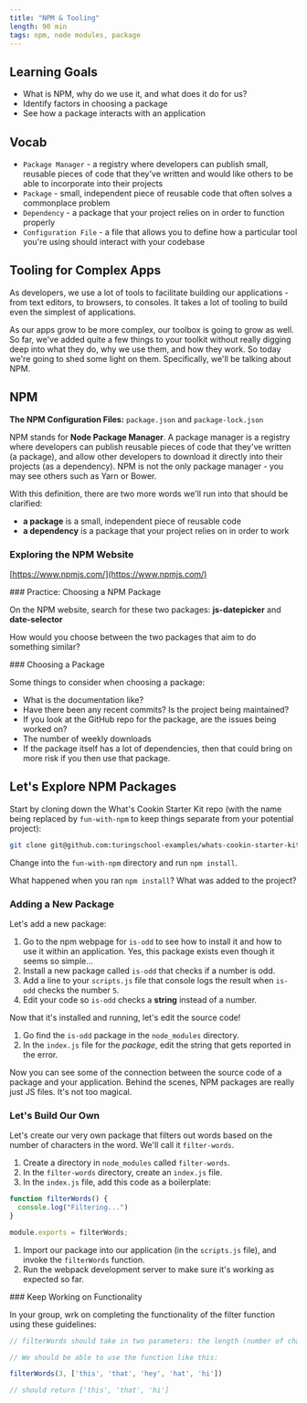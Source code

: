 ```yaml
---
title: "NPM & Tooling"
length: 90 min
tags: npm, node modules, package
---
```


## Learning Goals

* What is NPM, why do we use it, and what does it do for us?
* Identify factors in choosing a package
* See how a package interacts with an application

## Vocab

* `Package Manager` - a registry where developers can publish small, reusable pieces of code that they've written and would like others to be able to incorporate into their projects
* `Package` - small, independent piece of reusable code that often solves a commonplace problem
* `Dependency` - a package that your project relies on in order to function properly
* `Configuration File` - a file that allows you to define how a particular tool you're using should interact with your codebase

## Tooling for Complex Apps

As developers, we use a lot of tools to facilitate building our applications - from text editors, to browsers, to consoles. It takes a lot of tooling to build even the simplest of applications.

As our apps grow to be more complex, our toolbox is going to grow as well. So far, we've added quite a few things to your toolkit without really digging deep into what they do, why we use them, and how they work. So today we're going to shed some light on them. Specifically, we'll be talking about NPM.

## NPM

**The NPM Configuration Files:** `package.json` and `package-lock.json`

NPM stands for **Node Package Manager**. A package manager is a registry where developers can publish reusable pieces of code that they've written (a package), and allow other developers to download it directly into their projects (as a dependency). NPM is not the only package manager - you may see others such as Yarn or Bower.

With this definition, there are two more words we'll run into that should be clarified:

* **a package** is a small, independent piece of reusable code
* **a dependency** is a package that your project relies on in order to work

### Exploring the NPM Website

[https://www.npmjs.com/](https://www.npmjs.com/)

<section class="call-to-action">
### Practice: Choosing a NPM Package
  
On the NPM website, search for these two packages: **js-datepicker** and **date-selector**

How would you choose between the two packages that aim to do something similar?
</section>

<section class="answer">
### Choosing a Package

Some things to consider when choosing a package:
* What is the documentation like?
* Have there been any recent commits? Is the project being maintained?
* If you look at the GitHub repo for the package, are the issues being worked on?
* The number of weekly downloads
* If the package itself has a lot of dependencies, then that could bring on more risk if you then use that package.
</section>

## Let's Explore NPM Packages

Start by cloning down the What's Cookin Starter Kit repo (with the name being replaced by `fun-with-npm` to keep things separate from your potential project):

```bash
git clone git@github.com:turingschool-examples/whats-cookin-starter-kit.git fun-with-npm
```

Change into the `fun-with-npm` directory and run `npm install`.

What happened when you ran `npm install`? What was added to the project?

### Adding a New Package

Let's add a new package:

1. Go to the npm webpage for `is-odd` to see how to install it and how to use it within an application. Yes, this package exists even though it seems so simple...
1. Install a new package called `is-odd` that checks if a number is odd.
1. Add a line to your `scripts.js` file that console logs the result when `is-odd` checks the number `5`.
1. Edit your code so `is-odd` checks a **string** instead of a number.

Now that it's installed and running, let's edit the source code!
1. Go find the `is-odd` package in the `node_modules` directory.
1. In the `index.js` file for the _package_, edit the string that gets reported in the error.

Now you can see some of the connection between the source code of a package and your application. Behind the scenes, NPM packages are really just JS files. It's not too magical.

### Let's Build Our Own

Let's create our very own package that filters out words based on the number of characters in the word. We'll call it `filter-words`.

1. Create a directory in `node_modules` called `filter-words`.
1. In the `filter-words` directory, create an `index.js` file.
1. In the `index.js` file, add this code as a boilerplate:

```js
function filterWords() {
  console.log("Filtering...")
}

module.exports = filterWords;
```

1. Import our package into our application (in the `scripts.js` file), and invoke the `filterWords` function.
1. Run the webpack development server to make sure it's working as expected so far.

<section class="call-to-action">
### Keep Working on Functionality
  
In your group, wrk on completing the functionality of the filter function using these guidelines:

```js
// filterWords should take in two parameters: the length (number of characters) of the word we want to filter out, and an array of words

// We should be able to use the function like this:

filterWords(3, ['this', 'that', 'hey', 'hat', 'hi'])

// should return ['this', 'that', 'hi']
```
</section>

